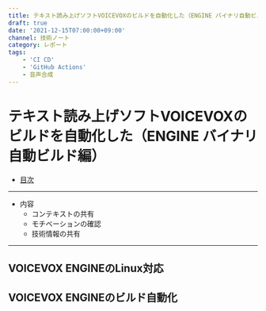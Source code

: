 ```yaml
---
title: テキスト読み上げソフトVOICEVOXのビルドを自動化した（ENGINE バイナリ自動ビルド編）
draft: true
date: '2021-12-15T07:00:00+09:00'
channel: 技術ノート
category: レポート
tags:
    - 'CI CD'
    - 'GitHub Actions'
    - 音声合成
---
```

# テキスト読み上げソフトVOICEVOXのビルドを自動化した（ENGINE バイナリ自動ビルド編）

- [目次](../voicevox_autobuild/)

---

- 内容
  - コンテキストの共有
  - モチベーションの確認
  - 技術情報の共有

---

## VOICEVOX ENGINEのLinux対応

## VOICEVOX ENGINEのビルド自動化
